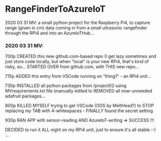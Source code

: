 # RangeFinderToAzureIoT
2020 03 31 MV: a small python project for the Raspberry Pi4, to capture range (given in cm) data coming in from a small ultrasonic rangefinder through the RPi4 and into an AzureIoTHub...

### 2020 03 31 MV:
700p
CREATED this new github.com-based repo (I get lazy sometimes and just store code locally, but when "local" is your new RPi4, that's kind of risky, so... STARTED OVER from github.com, with THIS new repo... 

715p
ADDED this entry from VSCode running on "thing1" - an RPi4 unit... 

730p
INSTALLED all python packages from /project02 using MVrequirements.txt file (manually edited to REMOVED all now-unneeded adafruit packages...

800p
KILLED MYSELF trying to get VSCode (OOS by MeltHead?) to STOP replacing my TAB with 4-whitespaces - FINALLY found the secret setting

930p
RAN APP with sensor-reading AND AzureIoT-writing
=> SUCCESS !!! 

DECIDED to run it ALL night on my RPi4 unit, just to ensure it's all stable :-) ... 
